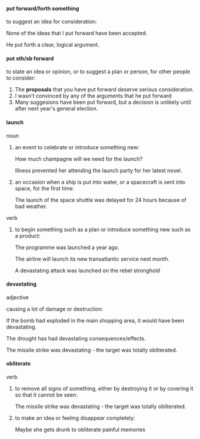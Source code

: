 #### put forward/forth something
to suggest an idea for consideration:

None of the ideas that I put forward have been accepted.

He put forth a clear, logical argument.

#### put sth/sb forward
to state an idea or opinion, or to suggest a plan or person, for other people to consider:

1. The **proposals** that you have put forward deserve serious consideration.
2. I wasn't convinced by any of the arguments that he put forward
3. Many suggesions have been put forward, but a decision is unlikely until after next year's general election.
   

#### launch
noun

1. an event to celebrate or introduce something new:
   
   How much champagne will we need for the launch?

   Illness prevented her attending the launch party for her latest novel.

2. an occasion when a ship is put into water, or a spacecraft is sent into space, for the first time:

   The launch of the space shuttle was delayed for 24 hours because of bad weather.

verb

1. to begin something such as a plan or introduce something new such as a product:
   
   The programme was launched a year ago.

   The airline will launch its new transatlantic service next month.

   A devastating attack was launched on the rebel stronghold


#### devastating
adjective

causing a lot of damage or destruction:

If the bomb had exploded in the main shopping area, it would have been devastating.

The drought has had devastating consequences/effects.

The missile strike was devastating - the target was totally obliterated.

#### obliterate
verb

1. to remove all signs of something, either by destroying it or by covering it so that it cannot be seen:
   
   The missile strike was devastating - the target was totally obliterated.

2. to make an idea or feeling disappear completely:
   
   Maybe she gets drunk to obliterate painful memories




